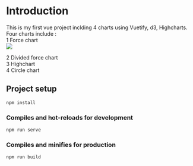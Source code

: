 # Introduction
This is my first vue project inclding 4 charts using Vuetify, d3, Highcharts.  
Four charts include :   
1 Force chart  
![](https://github.com/LonginusJi/VueProject/raw/master/img/ForceChart.png)


2 Divided force chart  
3 Highchart   
4 Circle chart  

## Project setup
```
npm install
```

### Compiles and hot-reloads for development
```
npm run serve
```

### Compiles and minifies for production
```
npm run build
```

